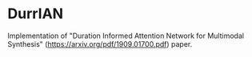 # DurrIAN
Implementation of "Duration Informed Attention Network for Multimodal Synthesis" (https://arxiv.org/pdf/1909.01700.pdf) paper.
